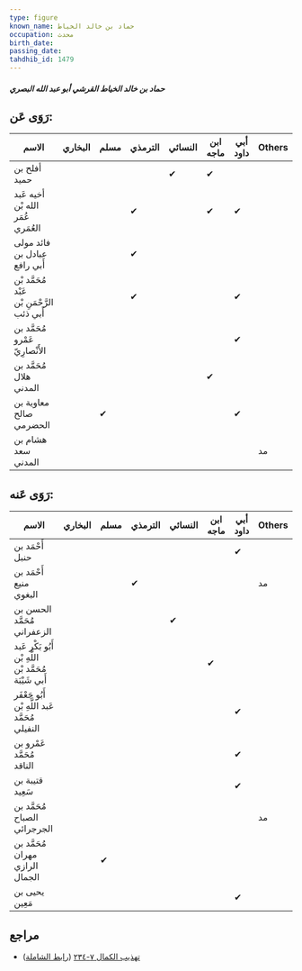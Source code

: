 ```yaml
---
type: figure
known_name: حماد بن خالد الخياط
occupation: محدث
birth_date:
passing_date:
tahdhib_id: 1479
---
```

##### حماد بن خالد الخياط القرشي أبو عبد الله البصري

## رَوَى عَن:
| الاسم                                       | البخاري | مسلم | الترمذي | النسائي | ابن ماجه | أبي داود | Others |
| ------------------------------------------- | ------- | ---- | ------- | ------- | -------- | -------- | ------ |
| أفلح بن حميد                                |         |      |         | ✔       | ✔        |          |        |
| أخيه عَبد الله بْن عُمَر العُمَري           |         |      | ✔       |         | ✔        | ✔        |        |
| فائد مولى عبادل بن أَبي رافع                |         |      | ✔       |         |          |          |        |
| مُحَمَّد بْن عَبْد الرَّحْمَنِ بْن أَبي ذئب |         |      | ✔       |         |          | ✔        |        |
| مُحَمَّد بن عَمْرو الأَنْصارِيّ             |         |      |         |         |          | ✔        |        |
| مُحَمَّد بن هلال المدني                     |         |      |         |         | ✔        |          |        |
| معاوية بن صالح الحضرمي                      |         | ✔    |         |         |          | ✔        |        |
| هشام بن سعد المدني                          |         |      |         |         |          |          | مد     |
## رَوَى عَنه:
| الاسم                                                  | البخاري | مسلم | الترمذي | النسائي | ابن ماجه | أبي داود | Others |
| ------------------------------------------------------ | ------- | ---- | ------- | ------- | -------- | -------- | ------ |
| أَحْمَد بن حنبل                                        |         |      |         |         |          | ✔        |        |
| أَحْمَد بن منيع البغوي                                 |         |      | ✔       |         |          |          | مد     |
| الحسن بن مُحَمَّد الزعفراني                            |         |      |         | ✔       |          |          |        |
| أَبُو بَكْر عَبد اللَّهِ بْن مُحَمَّد بْن أَبي شَيْبَة |         |      |         |         | ✔        |          |        |
| أَبُو جَعْفَر عَبد اللَّهِ بْن مُحَمَّد النفيلي        |         |      |         |         |          | ✔        |        |
| عَمْرو بن مُحَمَّد الناقد                              |         |      |         |         |          | ✔        |        |
| قتيبة بن سَعِيد                                        |         |      |         |         |          | ✔        |        |
| مُحَمَّد بن الصباح الجرجرائي                           |         |      |         |         |          |          | مد     |
| مُحَمَّد بن مهران الرازي الجمال                        |         | ✔    |         |         |          |          |        |
| يحيى بن مَعِين                                         |         |      |         |         |          | ✔        |        |
## مراجع
- [تهذيب الكمال ٧-٢٣٤](obsidian://open?vault=Tahdhib-al-Kamal&file=Figures/١٤٧٩-حماد%20بن%20خالد%20الخياط%20القرشي%20أبو%20عبد%20الله%20البصري) ([رابط الشاملة](https://shamela.ws/book/3722/3456))